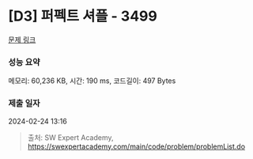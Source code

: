 # [D3] 퍼펙트 셔플 - 3499 

[문제 링크](https://swexpertacademy.com/main/code/problem/problemDetail.do?contestProbId=AWGsRbk6AQIDFAVW) 

### 성능 요약

메모리: 60,236 KB, 시간: 190 ms, 코드길이: 497 Bytes

### 제출 일자

2024-02-24 13:16



> 출처: SW Expert Academy, https://swexpertacademy.com/main/code/problem/problemList.do